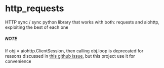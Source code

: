 # http_requests
HTTP sync / sync python library that works with both: requests and aiohttp, exploiting the best of each one

##### NOTE
If obj = aiohttp.ClientSession, then calling obj.loop is deprecated for reasons discussed in [this github issue](https://github.com/aio-libs/aiohttp/issues/3331), but this project use it for convenience

